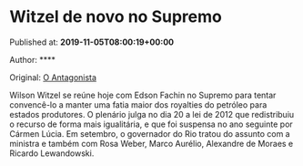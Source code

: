 
# Witzel de novo no Supremo

Published at: **2019-11-05T08:00:19+00:00**

Author: ****

Original: [O Antagonista](https://www.oantagonista.com/brasil/witzel-de-novo-no-supremo/)

Wilson Witzel se reúne hoje com Edson Fachin no Supremo para tentar convencê-lo a manter uma fatia maior dos royalties do petróleo para estados produtores.
O plenário julga no dia 20 a lei de 2012 que redistribuiu o recurso de forma mais igualitária, e que foi suspensa no ano seguinte por Cármen Lúcia.
Em setembro, o governador do Rio tratou do assunto com a ministra e também com Rosa Weber, Marco Aurélio, Alexandre de Moraes e Ricardo Lewandowski.
